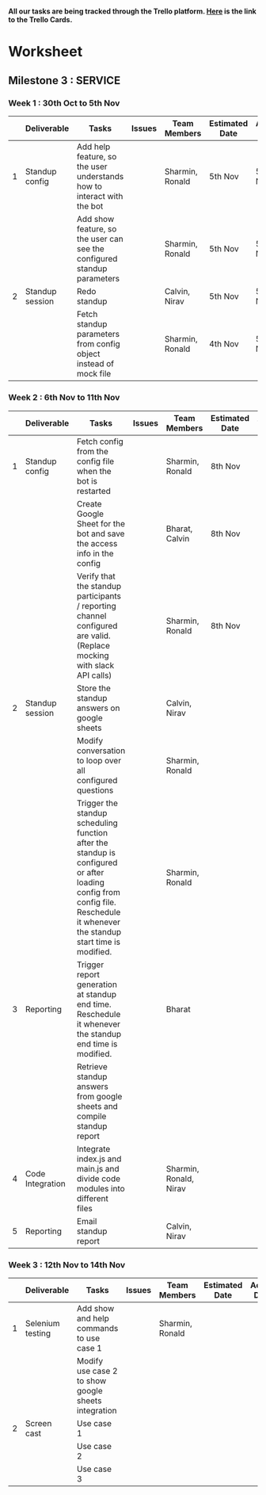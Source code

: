 #### All our tasks are being tracked through the Trello platform. [Here](https://trello.com/b/xPCqntUz/milestone3) is the link to the Trello Cards.


# Worksheet

## Milestone 3 : SERVICE

### Week 1 : 30th Oct to 5th Nov  
  
|   | Deliverable    | Tasks | Issues | Team Members  | Estimated Date | Actual Date |
|---|----------------|-------|--------|---------------|----------------|-------------|
| 1 | Standup config | Add help feature, so the user understands how to interact with the bot |  | Sharmin, Ronald | 5th Nov | 5th Nov |
|   |                | Add show feature, so the user can see the configured standup parameters | | Sharmin, Ronald | 5th Nov | 5th Nov |
| 2 | Standup session| Redo standup                |  | Calvin, Nirav  | 5th Nov | 5th Nov |
|   |                | Fetch standup parameters from config object instead of mock file |  | Sharmin, Ronald | 4th Nov | 5th Nov |

### Week 2 : 6th Nov to 11th Nov   

|   | Deliverable    | Tasks | Issues | Team Members  | Estimated Date | Actual Date |
|---|----------------|-------|--------|---------------|----------------|-------------|
| 1 | Standup config | Fetch config from the config file when the bot is restarted |  | Sharmin, Ronald | 8th Nov | |
|   |                | Create Google Sheet for the bot and save the access info in the config | | Bharat, Calvin | 8th Nov |  |
|   |                | Verify that the standup participants / reporting channel configured are valid. (Replace mocking with slack API calls) |  | Sharmin, Ronald | 8th Nov | |
| 2 | Standup session| Store the standup answers on google sheets |  | Calvin, Nirav  | | |
|   |                | Modify conversation to loop over all configured questions |  | Sharmin, Ronald | | |
|   |                | Trigger the standup scheduling function after the standup is configured or after loading config from config file. Reschedule it whenever the standup start time is modified. |  | Sharmin, Ronald | | |
| 3 | Reporting      | Trigger report generation at standup end time. Reschedule it whenever the standup end time is modified. |  |  Bharat     | | |
|   |                | Retrieve standup answers from google sheets and compile standup report |  | | | |
| 4 | Code Integration | Integrate index.js and main.js and divide code modules into different files |  | Sharmin, Ronald, Nirav | | |
| 5 | Reporting      | Email standup report        |  | Calvin, Nirav  | | |

### Week 3 : 12th Nov to 14th Nov   

|   | Deliverable    | Tasks | Issues | Team Members  | Estimated Date | Actual Date |
|---|----------------|-------|--------|---------------|----------------|-------------|
| 1 | Selenium testing | Add show and help commands to use case 1 |  |Sharmin, Ronald | | |
|   |                  | Modify use case 2 to show google sheets integration |  | | | |
| 2 | Screen cast      | Use case 1                                  |  |   |  |   |
|   |                  | Use case 2                                  |  |   |  |   |
|   |                  | Use case 3                                  |  |   |  |   |
